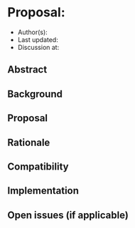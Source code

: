 <!--
This is a template for TiDB's change proposal process, documented [here](./README.md).
-->

# Proposal: <!-- Title -->

- Author(s):     <!-- Author Name, Co-Author Name, with the link(s) of the GitHub profile page -->
- Last updated:  <!-- Date -->
- Discussion at: <!-- https://tidb/issues/XXX -->

## Abstract

<!--
A short summary of the proposal:
- What is the issue that the proposal aims to solve?
- What needs to be done in this proposal?
- What is the impact of this proposal?
-->

## Background

<!--
An introduction of the necessary background and the problem being solved by the proposed change:
- The drawback of the current feature and the corresponding use case
- The expected outcome of this proposal.
-->

## Proposal

<!--
A precise statement of the proposed change:
- The new named concepts and a set of metrics to be collected in this proposal (if applicable)
- The overview of the design.
- How it works?
- What needs to be changed to implement this design?
- What may be positively influenced by the proposed change?
- What may be negatively impacted by the proposed change?
-->

## Rationale

<!--
A discussion of alternate approaches and the trade-offs, advantages, and disadvantages of the specified approach:
- How other systems solve the same issue?
- What other designs have been considered and what are their disadvantages?
- What is the advantage of this design compared with other designs?
- What is the disadvantage of this design?
- What is the impact of not doing this?
-->

## Compatibility

<!--
A discussion of the change with regard to the compatibility issues:
- Does this proposal make TiDB not compatible with the old versions?
- Does this proposal make TiDB more compatible with MySQL?
-->

## Implementation

<!--
A detailed description for each step in the implementation:
- Does any former steps block this step?
- Who will do it?
- When to do it?
- How long it takes to accomplish it?
-->

## Open issues (if applicable)

<!--
A discussion of issues relating to this proposal for which the author does not know the solution. This section may be omitted if there are none.
-->

